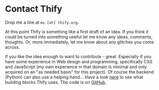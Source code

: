 Contact Thify
=============

Drop me a line at `ms [at] thify.org`. 

At this point Thify is something like a first draft of an idea. If you think it could be turned into something useful let me know any ideas, comments, thoughts. Or, more immediately, let me know about any glitches you come across.

If you like the idea enough to want to contribute - great. Especially if you have some experience in Web design and programming, specifically CSS and JavaScript (my own experience in that domain is minimal and only acquired on an "as needed basis" for this project). Of course the backend (Python) can also use a helping hand... Have a look [here](thify-how#thify-how-technology) to see what building blocks Thify uses. The code is on [GitHub](https://github.com/ms8r/alyosha).
